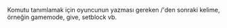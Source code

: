 Komutu tanımlamak için oyuncunun yazması gereken /'den sonraki kelime, örneğin gamemode, give, setblock vb.